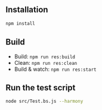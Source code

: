 ## Installation

```sh
npm install
```

## Build

- Build: `npm run res:build`
- Clean: `npm run res:clean`
- Build & watch: `npm run res:start`

## Run the test script

```sh
node src/Test.bs.js --harmony
```
